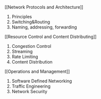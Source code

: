 [[Network Protocols and Architecture]] 
1. Principles
2. Switching&Routing
3. Naming, addressing, forwarding

[[Resource Control and Content Distributing]]
1. Congestion Control
2. Streaming
3. Rate Limiting
4. Content Distribution

[[Operations and Management]]
1. Software Defined Networking
2. Traffic Engineering
3. Network Security


